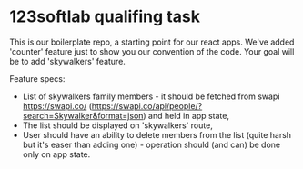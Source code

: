 # 123softlab qualifing task

This is our boilerplate repo, a starting point for our react apps. We've added 'counter' feature just to show you our convention of the code. Your goal will be to add 'skywalkers' feature. 

Feature specs:
  - List of skywalkers family members - it should be fetched from swapi https://swapi.co/ (https://swapi.co/api/people/?search=Skywalker&format=json) and held in app state,
  - The list should be displayed on 'skywalkers' route,
  - User should have an ability to delete members from the list (quite harsh but it's easer than adding one) - operation should (and can) be done only on app state.
 
